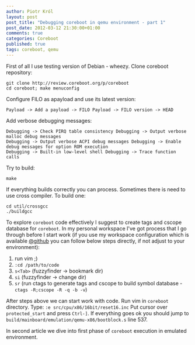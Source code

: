 ```yaml
---
author: Piotr Król
layout: post
post_title: "Debugging coreboot in qemu environment - part 1"
post_date: 2012-03-12 21:30:00+01:00
comments: true
categories: Coreboot
published: true
tags: coreboot, qemu
---
```


First of all I use testing version of Debian - wheezy. Clone coreboot repository:  
```
git clone http://review.coreboot.org/p/coreboot
cd coreboot; make menuconfig
```

Configure FILO as apayload and use its latest version:
```
Payload -> Add a payload -> FILO Payload -> FILO version -> HEAD
```
Add verbose debugging messages:
```
Debugging -> Check PIRQ table consistency Debugging -> Output verbose malloc debug messages
Debugging -> Output verbose ACPI debug messages Debugging -> Enable debug messages for option ROM execution
Debugging -> Built-in low-level shell Debugging -> Trace function calls
```

Try to build:
```
make
```

If everything builds correctly you can process. Sometimes there is need to use 
cross compiler. To build one:  
```
cd util/crossgcc
./buildgcc
```

To explore `coreboot` code effectively I suggest to create tags and cscope 
database for `coreboot`. In my personal workspace I've got process that I go 
through before I start work (if you use my workspace configuration which 
is available [@github](https://github.com/pietrushnic/workspace) you 
can follow below steps directly, if not adjust to your environment):

1. run vim ;)
2. `:cd /path/to/code`
3. `s<Tab>` (fuzzyfinder -> bookmark dir)
4. `si` (fuzzyfinder -> change dir)
5. `sr` (run ctags to generate tags and cscope to build symbol database - `ctags -R;cscope -R -q -b -v`)

After steps above we can start work with code. Run vim in `coreboot` directory. 
Type:
`:e src/cpu/x86/16bit/reset16.inc`
Put cursor over `protected_start` and press `Ctrl-]`. If everything goes ok you 
should jump to `build/mainboard/emulation/qemu-x86/bootblock.s` line 537.  

In second article we dive into first phase of `coreboot` execution in emulated environment. 
